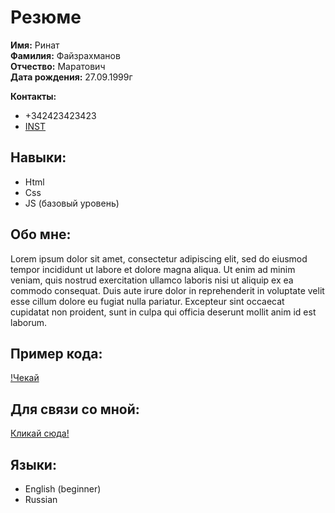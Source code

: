 # Резюме <br>
**Имя:** Ринат\
**Фамилия:** Файзрахманов\
**Отчество:** Маратович\
**Дата рождения:** 27.09.1999г

**Контакты:** 
- +342423423423
- [INST](https://www.instagram.com/krz.dm/)

## Навыки: ## 
- Html
- Css
- JS (базовый уровень)

## Обо мне: ## 
Lorem ipsum dolor sit amet, consectetur adipiscing elit, sed do eiusmod tempor incididunt ut labore et dolore magna aliqua. Ut enim ad minim veniam, quis nostrud exercitation ullamco laboris nisi ut aliquip ex ea commodo consequat. Duis aute irure dolor in reprehenderit in voluptate velit esse cillum dolore eu fugiat nulla pariatur. Excepteur sint occaecat cupidatat non proident, sunt in culpa qui officia deserunt mollit anim id est laborum. 

## Пример кода: ##
[!Чекай](https://i0.wp.com/www.codereadability.com/content/images/2016/09/Screen-Shot-2016-09-27-at-17.52.03.png)

## Для связи со мной: ##
[Кликай сюда!](https://www.google.com/?hl=ru)

## Языки: ##
- English (beginner)
- Russian 
